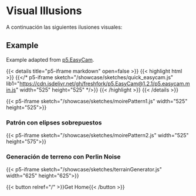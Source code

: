 # Visual Illusions

A continuación las siguientes ilusiones visuales:

## Example

Example adapted from [p5.EasyCam](https://github.com/freshfork/p5.EasyCam/blob/master/examples/QuickStart/QuickStart.js).

{{< details title="p5-iframe markdown" open=false >}}
{{< highlight html >}}
{{</* p5-iframe sketch="/showcase/sketches/quick_easycam.js" lib1="https://cdn.jsdelivr.net/gh/freshfork/p5.EasyCam@1.2.1/p5.easycam.min.js" width="525" height="525" */>}}
{{< /highlight >}}
{{< /details >}}

<!---{{< p5-iframe sketch="/showcase/sketches/quick_easycam.js" lib1="https://cdn.jsdelivr.net/gh/freshfork/p5.EasyCam@1.2.1/p5.easycam.min.js" width="525" height="525" >}}

{{< p5-iframe sketch="/showcase/sketches/kinegram.js" width="525" height="525">}}-->

{{< p5-iframe sketch="/showcase/sketches/moirePattern1.js" width="525" height="525">}}

### Patrón con elipses sobrepuestos

{{< p5-iframe sketch="/showcase/sketches/moirePattern2.js" width="525" height="575">}}

### Generación de terreno con Perlin Noise

{{< p5-iframe sketch="/showcase/sketches/terrainGenerator.js" width="625" height="625">}}


{{< button relref="/" >}}Get Home{{< /button >}}